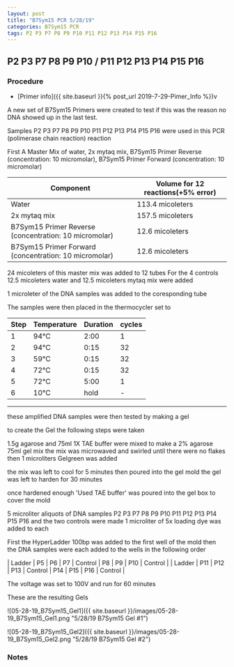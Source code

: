 ```yaml
---
layout: post
title: "B7Sym15 PCR 5/28/19"
categories: B7Sym15 PCR
tags: P2 P3 P7 P8 P9 P10 P11 P12 P13 P14 P15 P16
---
```


##   P2 P3 P7 P8 P9 P10 / P11 P12 P13 P14 P15 P16 

### Procedure

- [Primer info]({{ site.baseurl }}{% post_url 2019-7-29-Pimer_Info %})v

A new set of B7Sym15 Primers were created to test if this was the reason no DNA showed up in the last test.

Samples P2 P3 P7 P8 P9 P10 P11 P12 P13 P14 P15 P16 were used in this PCR (polimerase chain reaction) reaction 

First A Master Mix of water, 2x mytaq mix, B7Sym15 Primer Reverse (concentration: 10 micromolar), B7Sym15 Primer Forward (concentration: 10 micromolar)


|Component| Volume for 12 reactions(+5% error)|
|---------|---------------------------|
|Water| 113.4 micoleters|
|2x mytaq mix| 157.5 micoleters|
|B7Sym15 Primer Reverse (concentration: 10 micromolar)| 12.6 micoleters|
|B7Sym15 Primer Forward (concentration: 10 micromolar)| 12.6 micoleters|

24 micoleters of this master mix was added to 12 tubes 
For the 4 controls 12.5 micoleters water and 12.5 micoleters mytaq mix were added

1 microleter of the DNA samples was added to the coresponding tube

The samples were then placed in the thermocycler set to 


|Step|Temperature|Duration|cycles|
|----|-------|--------|-------|
|1|94°C|2:00|1|
|2|94°C|0:15|32|
|3|59°C|0:15|32|
|4|72°C|0:15|32|
|5|72°C|5:00|1|
|6|10°C|hold|-|

___________

these amplified DNA samples were then tested by making a gel

to create the Gel the following steps were taken 

1.5g agarose and 75ml 1X TAE buffer were mixed to make a 2% agarose 75ml gel mix 
the mix was microwaved and swirled until there were no flakes 
then 1 microliters Gelgreen was added

the mix was left to cool for 5 minutes then poured into the gel mold
the gel was left to harden for 30 minutes 

once hardened enough 'Used TAE buffer' was poured into the gel box to cover the mold

5 microliter aliquots of DNA samples P2 P3 P7 P8 P9 P10 P11 P12 P13 P14 P15 P16 and the two controls were made 
1 microliter of 5x loading dye was added to each

First the HyperLadder 100bp was added to the first well of the mold 
then the DNA samples were each added to the wells in the following order 

| Ladder | P5 | P6 | P7 | Control | P8 | P9 | P10 | Control |
| Ladder | P11 | P12 | P13 | Control | P14 | P15 | P16 | Control |

The voltage was set to 100V and run for 60 minutes


These are the resulting Gels

![05-28-19_B7Sym15_Gel1]({{ site.baseurl }}/images/05-28-19_B7Sym15_Gel1.png "5/28/19 B7Sym15 Gel #1")

![05-28-19_B7Sym15_Gel2]({{ site.baseurl }}/images/05-28-19_B7Sym15_Gel2.png "5/28/19 B7Sym15 Gel #2")

### Notes